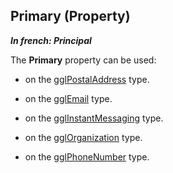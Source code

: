 
## Primary (Property)

***In french: Principal***
	



<a name="XUse"></a>
<a name="Use"></a>
<a name="description"></a>
The **Primary** property can be used:

- on the [gglPostalAddress](../WDLang5/1000017575.md) type.

- on the [gglEmail](../WDLang5/1000017571.md) type.

- on the [gglInstantMessaging](../WDLang5/1000017569.md) type.

- on the [gglOrganization](../WDLang5/1000017756.md) type.

- on the [gglPhoneNumber](../WDLang5/1000017573.md) type.




